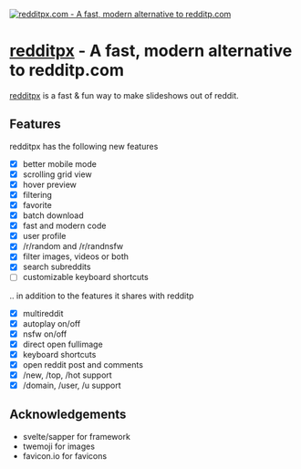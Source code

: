 <p>
  <a href="https://redditpx.com">
    <img alt="redditpx.com - A fast, modern alternative to redditp.com" src="https://raw.github.com/jeffjose/redditpx/master/banner.png">
  </a>
</p>

# [redditpx](redditpx.com) - A fast, modern alternative to redditp.com

[redditpx](redditpx.com) is a fast & fun way to make slideshows out of reddit.

## Features

redditpx has the following new features

- [x] better mobile mode
- [x] scrolling grid view
- [x] hover preview
- [x] filtering
- [x] favorite
- [x] batch download
- [x] fast and modern code
- [x] user profile
- [x] /r/random and /r/randnsfw
- [x] filter images, videos or both
- [x] search subreddits
- [ ] customizable keyboard shortcuts

.. in addition to the features it shares with redditp

- [x] multireddit
- [x] autoplay on/off
- [x] nsfw on/off
- [x] direct open fullimage
- [x] keyboard shortcuts
- [x] open reddit post and comments
- [x] /new, /top, /hot support
- [x] /domain, /user, /u support

## Acknowledgements

- svelte/sapper for framework
- twemoji for images
- favicon.io for favicons
